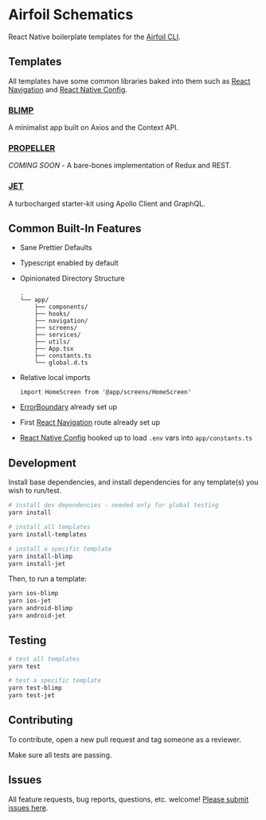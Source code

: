 # Airfoil Schematics

React Native boilerplate templates for the [Airfoil CLI](https://github.com/teamairship/airfoil).

## Templates

All templates have some common libraries baked into them such as [React Navigation](https://reactnavigation.org/) and [React Native Config](https://github.com/luggit/react-native-config).

### [BLIMP](./templates/blimp)

A minimalist app built on Axios and the Context API.

### [PROPELLER](./templates/propeller)

_COMING SOON_ - A bare-bones implementation of Redux and REST.

### [JET](./templates/jet)

A turbocharged starter-kit using Apollo Client and GraphQL.

## Common Built-In Features

- Sane Prettier Defaults
- Typescript enabled by default
- Opinionated Directory Structure

  ```
  .
  └── app/
      ├── components/
      ├── hooks/
      ├── navigation/
      ├── screens/
      ├── services/
      ├── utils/
      ├── App.tsx
      ├── constants.ts
      └── global.d.ts
  ```

- Relative local imports
  ```
  import HomeScreen from '@app/screens/HomeScreen'
  ```
- [ErrorBoundary](react-native-error-boundary) already set up
- First [React Navigation](https://reactnavigation.org/) route already set up
- [React Native Config](https://github.com/luggit/react-native-config) hooked up to load `.env` vars into `app/constants.ts`

## Development

Install base dependencies, and install dependencies for any template(s) you wish to run/test.

```bash
# install dev dependencies - needed only for global testing
yarn install

# install all templates
yarn install-templates

# install a specific template
yarn install-blimp
yarn install-jet
```

Then, to run a template:

```bash
yarn ios-blimp
yarn ios-jet
yarn android-blimp
yarn android-jet
```

## Testing

```bash
# test all templates
yarn test

# test a specific template
yarn test-blimp
yarn test-jet
```

## Contributing

To contribute, open a new pull request and tag someone as a reviewer.

Make sure all tests are passing.

## Issues

All feature requests, bug reports, questions, etc. welcome! [Please submit issues here](https://github.com/teamairship/airfoil-schematics/issues).
